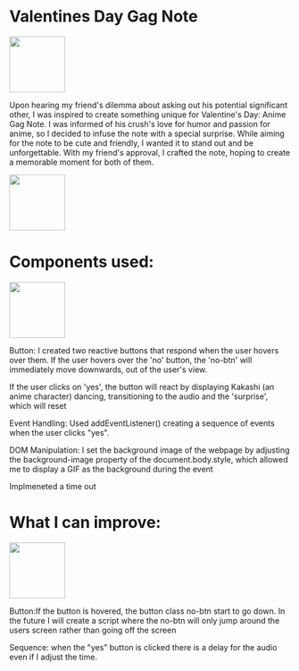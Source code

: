 <h1>Valentines Day Gag Note </h1>
<img src="https://github.com/2bumb/valentines-day/assets/133481864/562b6d2f-1bd0-4d79-82b6-153707c62501" width="100">
            
<br/>
<p>Upon hearing my friend's dilemma about asking out his potential significant other, I was inspired to create something unique for Valentine's Day: Anime Gag Note. I was informed of his crush's love for humor and passion for anime, so I decided to infuse the note with a special surprise. While aiming for the note to be cute and friendly, I wanted it to stand out and be unforgettable. With my friend's approval, I crafted the note, hoping to create a memorable moment for both of them.</p><span><img src="https://github.com/2bumb/valentines-day/assets/133481864/1a25f2c5-cf10-4cc9-a2dd-6ac7a035ca7f" width="100"></span>
<h1>Components used:</h1>

<img src="https://github.com/2bumb/valentines-day/assets/133481864/576b418a-fcef-4a07-aa21-f0de98df823a" width="100">


            
<br/>
<p>Button: I created two reactive buttons that respond when the user hovers over them. If the user hovers over the 'no' button, the 'no-btn' will immediately move downwards, out of the user's view.

If the user clicks on 'yes', the button will react by displaying Kakashi (an anime character) dancing, transitioning to the audio and the 'surprise', which will reset 

Event Handling: Used addEventListener() creating a sequence of events when the user clicks "yes".

DOM Manipulation: I set the background image of the webpage by adjusting the background-image property of the document.body.style, which allowed me to display a GIF as the background during the event
</p>


<p>Implmeneted a time out</p>

<h1>What I can improve: </h1>
<img src="https://github.com/2bumb/valentines-day/assets/133481864/d3823448-9e8d-471f-aa99-a1a479a629f4"width="100">



<p>Button:If the button is hovered, the button class no-btn start to go down. In the future I will create a script where the no-btn will only jump around the users screen rather than going off the screen

Sequence: when the "yes" button is clicked there is a delay for the audio even if I adjust the time.
</p>
